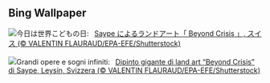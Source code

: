 ## Bing Wallpaper
![](https://www.bing.com/th?id=OHR.BeyondSaype_JA-JP4402963918_UHD.jpg&w=1000)今日は世界こどもの日:&nbsp;&ensp;[Saype によるランドアート「 Beyond Crisis 」, スイス (© VALENTIN FLAURAUD/EPA-EFE/Shutterstock)](https://www.bing.com/th?id=OHR.BeyondSaype_JA-JP4402963918_UHD.jpg)
<br><br/>
![](https://www.bing.com/th?id=OHR.BeyondSaype_IT-IT7130879307_UHD.jpg&w=1000)Grandi opere e sogni infiniti:&nbsp;&ensp;[Dipinto gigante di land art “Beyond Crisis” di Saype, Leysin, Svizzera (© VALENTIN FLAURAUD/EPA-EFE/Shutterstock)](https://www.bing.com/th?id=OHR.BeyondSaype_IT-IT7130879307_UHD.jpg)
<br><br/>

